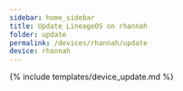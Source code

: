 ```yaml
---
sidebar: home_sidebar
title: Update LineageOS on rhannah
folder: update
permalink: /devices/rhannah/update
device: rhannah
---
```

{% include templates/device_update.md %}
